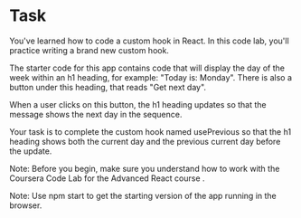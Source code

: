 # Task

You've learned how to code a custom hook in React. In this code lab, you'll practice writing a brand new custom hook.

The starter code for this app contains code that will display the day of the week within an h1 heading, for example: "Today is: Monday". 
There is also a button under this heading, that reads "Get next day".

When a user clicks on this button, the h1 heading updates so that the message shows the next day in the sequence.

Your task is to complete the custom hook named usePrevious so that the h1 heading shows both the current day and the previous current day before the update.

Note: Before you begin, make sure you understand how to work with the Coursera Code Lab for the 
Advanced React course
.

Note: Use npm start to get the starting version of the app running in the browser.

